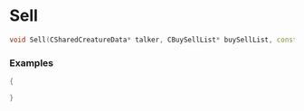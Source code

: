 # Sell

```cpp - C++
void Sell(CSharedCreatureData* talker, CBuySellList* buySellList, const wchar_t* shopname, const wchar_t* sellPage, const wchar_t* underAdenaPage, const wchar_t* unableItemSell);
```

### Examples
```cpp - C++
{

}
```
